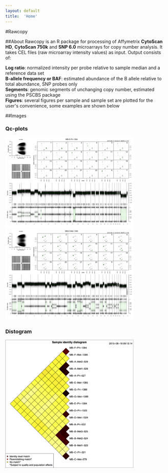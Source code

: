 ```yaml
---
layout: default
title:  'Home'
---
```


#Rawcopy

##About
Rawcopy is an R package for processing of Affymetrix **CytoScan HD**, **CytoScan 750k** and **SNP 6.0** microarrays for copy number analysis. It takes CEL files (raw microarray intensity values) as input. Output consists of:

**Log ratio**: normalized intensity per probe relative to sample median and a reference data set  
**B-allele frequency or BAF**: estimated abundance of the B allele relative to total abundance, SNP probes only  
**Segments**: genomic segments of unchanging copy number, estimated using the PSCBS package  
**Figures**: several figures per sample and sample set are plotted for the user's convenience, some examples are shown below


##Images

### Qc-plots
<a href='/images/qc.MB-E-Pri-1384.png'> 
<img src='/images/qc.MB-E-Pri-1384.png_small.png' width="400px">
</a>
<a href='/images/qc.MB-E-Met-1385.png'> 
<img src='/images/qc.MB-E-Met-1385.png_small.png' width="400px">
</a>


### Distogram
<a href='/images/sampleIdentityDistogram.png'> 
<img src='/images/sampleIdentityDistogram.png'  width="400px">
</a>



